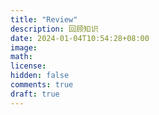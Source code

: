 ```yaml
---
title: "Review"
description: 回顾知识
date: 2024-01-04T10:54:28+08:00
image: 
math: 
license: 
hidden: false
comments: true
draft: true
---
```

